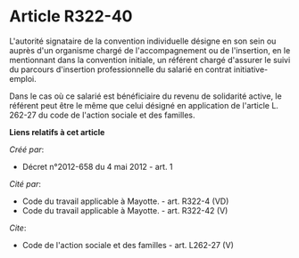 # Article R322-40

L'autorité signataire de la convention individuelle désigne en son sein ou auprès d'un organisme chargé de l'accompagnement
ou de l'insertion, en le mentionnant dans la convention initiale, un référent chargé d'assurer le suivi du parcours
d'insertion professionnelle du salarié en contrat initiative-emploi. 

Dans le cas où ce salarié est bénéficiaire du revenu de solidarité active, le référent peut être le même que celui désigné en
application de l'article L. 262-27 du code de l'action sociale et des familles.

**Liens relatifs à cet article**

_Créé par_:

  - Décret n°2012-658 du 4 mai 2012 - art. 1

_Cité par_:

  - Code du travail applicable à Mayotte. - art. R322-4 (VD)
  - Code du travail applicable à Mayotte. - art. R322-42 (V)

_Cite_:

  - Code de l'action sociale et des familles - art. L262-27 (V)
